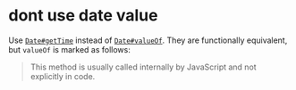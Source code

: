 # dont use date value

Use [`Date#getTime`](https://developer.mozilla.org/en-US/docs/Web/JavaScript/Reference/Global_Objects/Date/getTime)
instead of [`Date#valueOf`](https://developer.mozilla.org/en-US/docs/Web/JavaScript/Reference/Global_Objects/Date/valueOf).
They are functionally equivalent, but `valueOf` is marked as follows:

> This method is usually called internally by JavaScript and not explicitly in
> code.
